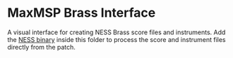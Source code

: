 # MaxMSP Brass Interface

A visual interface for creating NESS Brass score files and instruments. Add the [NESS binary](http://www.ness.music.ed.ac.uk/music-and-tools/releases) inside this folder to process the score and instrument files directly from the patch.
